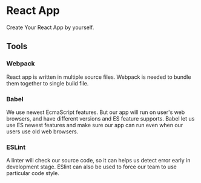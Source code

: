 # React App

Create Your React App by yourself.

## Tools

### Webpack

React app is written in multiple source files. Webpack is needed to bundle them together to single build file.

### Babel

We use newest EcmaScript features. But our app will run on user's web browsers, and have different versions and ES feature supports. Babel let us use ES newest features and make sure our app can run even when our users use old web browsers.

### ESLint

A linter will check our source code, so it can helps us detect error early in development stage. ESlint can also be used to force our team to use particular code style.
